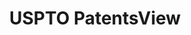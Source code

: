 ---
layout: default
bigquery: https://console.cloud.google.com/bigquery?p=patents-public-data&d=patentsview&page=dataset
citation: Attribution should be given to PatentsView for use, distribution, or derivative
  works.
code: https://github.com/CSSIP-AIR/PatentsView-Code-Snippets/
contributors: USPTO
cost: None
description: 'PatentsView includes US patent data including raw data (summaries, applications,
  pregrant applications), disambugations of inventors and assignees, and inventor
  gender estimates.  Also foreign priority data, # of figures and sheets, and government
  interest statements.'
documentation: https://patentsview.org/query/builder-faqs
last_edit: Mon, 04 Apr 2022 19:02:57 GMT
location: https://patentsview.org/
maintained_by: USPTO
record_creation_timestamp: 12/2/2020 17:20:46
schema_fields: '[''country'', ''disamb_inventor_id_20200331'', ''assignee_id'', ''category_id'',
  ''_371_date'', ''group_id'', ''number'', ''symbol_position'', ''disamb_assignee_id_20200929'',
  ''location_id'', ''gi_statement'', ''field_title'', ''contract_award_number'', ''length'',
  ''num'', ''disamb_inventor_id_20171226'', ''application_id'', ''disamb_inventor_id_20180528'',
  ''state'', ''f371_date'', ''rule_47'', ''disamb_assignee_id_20190820'', ''group'',
  ''field_id'', ''ipc_version_indicator'', ''name_last'', ''disamb_inventor_id_20200929'',
  ''withdrawn'', ''filename'', ''disamb_inventor_id_20190312'', ''patent_id'', ''subgroup_id'',
  ''subclass'', ''designation'', ''mainclass_id'', ''status'', ''relkind'', ''disamb_inventor_id_20181127'',
  ''subsection_id'', ''id'', ''f102_date'', ''classification_level'', ''disamb_inventor_id_20201229'',
  ''organization'', ''doc_type'', ''rawassignee_id'', ''subgroup'', ''male_flag'',
  ''name_first'', ''abstract'', ''rel_id'', ''inventor_id'', ''num_claims'', ''_102_date'',
  ''uuid'', ''county_fips'', ''county'', ''rawlocation_id'', ''action_date'', ''term_extension'',
  ''disamb_inventor_id_20191008'', ''disamb_assignee_id_20200331'', ''disamb_assignee_id_20200630'',
  ''level_one'', ''disamb_inventor_id_20191231'', ''level_three'', ''sequence'', ''exemplary'',
  ''organization_id'', ''category'', ''disamb_assignee_id_20190312'', ''lawyer_id'',
  ''type'', ''country_transformed'', ''fname'', ''classification_data_source'', ''section'',
  ''applicant_type'', ''citation_id'', ''disamb_assignee_id_20191008'', ''latitude'',
  ''classification_status'', ''variety'', ''attribution_status'', ''text'', ''disamb_inventor_id_20190820'',
  ''role'', ''lapse_of_patent'', ''title'', ''classification_value'', ''disamb_inventor_id_20170307'',
  ''level_two'', ''latin_name'', ''dependent'', ''disamb_assignee_id_20191231'', ''num_figures'',
  ''disamb_inventor_id_20200630'', ''rawinventor_id'', ''name'', ''num_sheets'', ''male'',
  ''date'', ''disclaimer_date'', ''state_fips'', ''subclass_id'', ''lname'', ''term_disclaimer'',
  ''term_grant'', ''section_id'', ''doctype'', ''disamb_inventor_id_20170808'', ''subcategory_id'',
  ''deceased'', ''latlong'', ''disamb_inventor_id_20171003'', ''ipc_class'', ''sector_title'',
  ''main_group'', ''longitude'', ''reldocno'', ''publication_number'', ''series_code'',
  ''disamb_assignee_id_20181127'', ''city'', ''kind'']'
shortname: patentsview
tags:
- disambiguation
- United States
- gender
terms_of_use: Creative Commons Attribution 4.0 International License.
timeframe: 1963-1999
title: USPTO PatentsView
uuid: cf1780b1-e265-4e49-8d1d-83b9cfe0fd9a
---